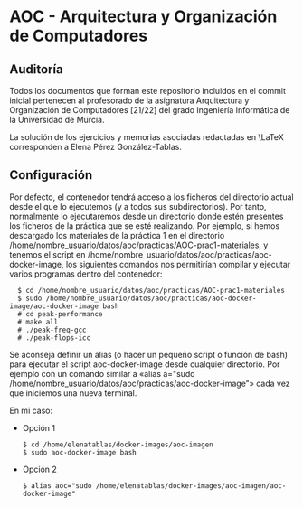 # AOC - Arquitectura y Organización de Computadores

## Auditoría
Todos los documentos que forman este repositorio incluidos en el commit inicial pertenecen al profesorado de la asignatura Arquitectura y Organización de Computadores [21/22] del grado Ingeniería Informática de la Universidad de Murcia.

La solución de los ejercicios y memorias asociadas redactadas en \LaTeX corresponden a Elena Pérez González-Tablas.

## Configuración 

Por defecto, el contenedor tendrá acceso a los ficheros del directorio actual desde el que lo ejecutemos (y a todos sus subdirectorios). Por tanto, normalmente lo ejecutaremos desde un directorio donde estén presentes los ficheros de la práctica que se esté realizando. Por ejemplo, si hemos descargado los materiales de la práctica 1 en el directorio /home/nombre_usuario/datos/aoc/practicas/AOC-prac1-materiales, y tenemos el script en /home/nombre_usuario/datos/aoc/practicas/aoc-docker-image, los siguientes comandos nos permitirían compilar y ejecutar varios programas dentro del contenedor:
```
  $ cd /home/nombre_usuario/datos/aoc/practicas/AOC-prac1-materiales
  $ sudo /home/nombre_usuario/datos/aoc/practicas/aoc-docker-image/aoc-docker-image bash
  # cd peak-performance
  # make all
  # ./peak-freq-gcc
  # ./peak-flops-icc
 ```

Se aconseja definir un alias (o hacer un pequeño script o función de bash) para ejecutar el script aoc-docker-image desde cualquier directorio. Por ejemplo con un comando similar a «alias a="sudo /home/nombre_usuario/datos/aoc/practicas/aoc-docker-image"» cada vez que iniciemos una nueva terminal.

En mi caso:

  * Opción 1

      ```
      $ cd /home/elenatablas/docker-images/aoc-imagen
      $ sudo aoc-docker-image bash
      ```
  * Opción 2

      ```
      $ alias aoc="sudo /home/elenatablas/docker-images/aoc-imagen/aoc-docker-image"
      ```
